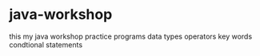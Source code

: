 # java-workshop
this my java workshop practice programs
data types 
operators
key words 
condtional statements